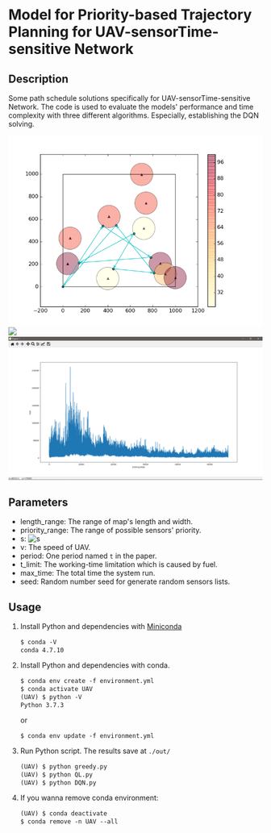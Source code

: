 # Model for Priority-based Trajectory Planning for UAV-sensorTime-sensitive Network

## Description

Some path schedule solutions specifically for UAV-sensorTime-sensitive Network. The code is used to evaluate the models' performance and time complexity with three different algorithms. Especially, establishing the DQN solving.

<img src='./archive/once.png'>

<img src='./archive/all.png'>

<img src='./archive/cost.png'>

## Parameters

* length_range: The range of map's length and width.
* priority_range: The range of possible sensors' priority.
* s: ![s](https://latex.codecogs.com/gif.latex?\sqrt{{(r&space;&plus;&space;R)}^2&space;-&space;h^2})
* v: The speed of UAV.
* period: One period named `t` in the paper.
* t_limit: The working-time limitation which is caused by fuel.
* max_time: The total time the system run.
* seed: Random number seed for generate random sensors lists.

## Usage
1. Install Python and dependencies with [Miniconda](https://docs.conda.io/en/latest/miniconda.html)
    ```
    $ conda -V
    conda 4.7.10
    ```

2. Install Python and dependencies with conda.
    ```
    $ conda env create -f environment.yml
    $ conda activate UAV
    (UAV) $ python -V
    Python 3.7.3
    ```

    or
    ```
    $ conda env update -f environment.yml
    ```

3. Run Python script. The results save at `./out/`
    ```
    (UAV) $ python greedy.py
    (UAV) $ python QL.py
    (UAV) $ python DQN.py
    ```

4. If you wanna remove conda environment:
    ```
    (UAV) $ conda deactivate
    $ conda remove -n UAV --all
    ```
